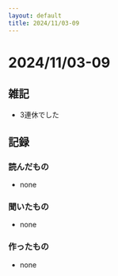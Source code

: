 ```yaml
---
layout: default
title: 2024/11/03-09
---
```


# 2024/11/03-09

## 雑記

* 3連休でした

## 記録

### 読んだもの

* none

### 聞いたもの

* none

### 作ったもの

* none
